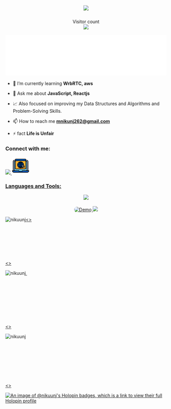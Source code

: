 <h1 align="center">
  <a href="https://git.io/typing-svg">
    <img src="https://readme-typing-svg.herokuapp.com/?lines=Hello,+There!+👋;This+is+Nikunj....;Nice+to+meet+you!&center=true&size=30">
  </a>
</h1> 

<p align="center"> 
  Visitor count<br>
  <img src="https://profile-counter.glitch.me/Nikuunj/count.svg" />
</p>

![developer](developer.svg)

- 🌱 I’m currently learning **WrbRTC, aws**

- 💬 Ask me about **JavaScript, Reactjs**
  
- 📈 Also focused on improving my Data Structures and Algorithms and Problem-Solving Skills.

- 📫 How to reach me **mnikunj262@gmail.com**

- ⚡ fact **Life is Unfair**

<h3 align="left">Connect with me:</h3>
<p align="left">
  <a href="https://linkedin.com/in/makwana-nikunj" target="_blank">
    <img src="https://skillicons.dev/icons?i=linkedin" />
  </a>  
  <a href="https://nikunj-portfolio.vercel.app/" target="_blank">
    <img src="webicon.png"  width="55"/><br
  </a>
  
</p>

<h3 align="left">Languages and Tools:</h3>
<p align="left">
  <div align="center">
    <img src="https://skillicons.dev/icons?i=java,javascript,nodejs,express,react,bootstrap,html,css,vscode,github,tailwind,git" />
    <br>
    <br>
    <img src="https://cdn.dribbble.com/users/71107/screenshots/2648189/media/e2e593ebfc6ae6d01921e4b3e2482586.gif" width="64" alt="Demo" style="border-radius: 8px;">
    <img src="https://skillicons.dev/icons?i=vite,npm,postman,mongodb,firebase,mysql,jquery" /><br>
  </div>
</p>
<>

  <img align="left" src="https://github-readme-stats.vercel.app/api/top-langs?username=nikuunj&show_icons=true&locale=en&layout=compact" alt="nikuunj" />

<br>
<br><br><br><br><br><br><br><>
<p>&nbsp;<img align="left" src="https://github-readme-stats.vercel.app/api?username=nikuunj&show_icons=true&locale=en" alt="nikuunj" /></p>
<br><br><br><br><br><br><br><br><>

<p><img align="left" src="https://github-readme-streak-stats.herokuapp.com/?user=nikuunj&" alt="nikuunj" /></p>
<br><br><br><br><br><br><br><br><br><>
  
[![An image of @nikuunj's Holopin badges, which is a link to view their full Holopin profile](https://holopin.me/nikuunj)](https://holopin.io/@nikuunj)

